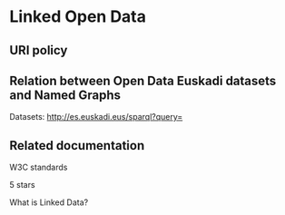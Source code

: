 Linked Open Data
================

## URI policy

## Relation between Open Data Euskadi datasets and Named Graphs

Datasets: http://es.euskadi.eus/sparql?query=

## Related documentation

W3C standards

5 stars

What is Linked Data?